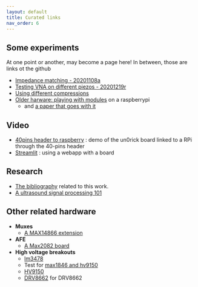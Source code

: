 ```yaml
---
layout: default
title: Curated links
nav_order: 6
---
```





## Some experiments

At one point or another, may become a page here! In between, those are links ot the github

* [Impedance matching - 20201108a](https://github.com/kelu124/echomods/blob/master/include/experiments/auto/20201108a.md)
* [Testing VNA on different piezos - 20201219r](https://github.com/kelu124/echomods/blob/master/include/experiments/auto/20201219r.md)
* [Using different compressions](https://github.com/kelu124/echomods/blob/master/include/experiments/auto/20200421b.md)
* [Older harware: playing with modules](https://kelu124.gitbooks.io/echomods/content/RPI.html) on a raspberrypi
  * and [a paper that goes with it](https://openhardware.metajnl.com/articles/10.5334/joh.2/)

## Video

* [40pins header to raspberry](https://www.youtube.com/watch?v=rv-Ag_TcnP8) : demo of the un0rick board linked to a RPi through the 40-pins header
* [Streamlit](https://www.youtube.com/watch?v=CsLhFRVoXY4) : using a webapp with a board

## Research

* [The bibliography](https://github.com/kelu124/echomods/blob/master/include/biblio/bib/AllRefs.md) related to this work.
* [A ultrasound signal processing 101](https://github.com/kelu124/us_rf_processing)

## Other related hardware

* __Muxes__
  * [A MAX14866 extension](https://github.com/kelu124/echomods/tree/master/include/MAX14866)
* __AFE__
  * [A Max2082 board](https://github.com/kelu124/Dhvani)
* __High voltage breakouts__
  * [lm3478](https://github.com/kelu124/lm3478)
  * Test for [max1846 and hv9150](https://github.com/kelu124/hvpppn)
  * [HV9150](https://github.com/kelu124/HV9150DevKit)
  * [DRV8662](https://github.com/kelu124/DRV8662-devkit) for DRV8662


